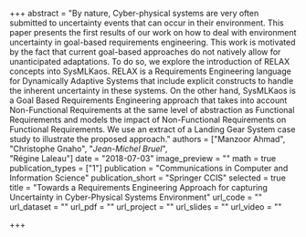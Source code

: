+++
abstract = "By nature, Cyber-physical systems are very often submitted to uncertainty events that can occur in their environment. This paper presents the first results of our work on how to deal with environment uncertainty in goal-based requirements engineering. This work is motivated by the fact that current goal-based approaches do not natively allow for unanticipated adaptations. To do so, we explore the introduction of RELAX concepts into SysMLKaos. RELAX is a Requirements Engineering language for Dynamically Adaptive Systems that include explicit constructs to handle the inherent uncertainty in these systems. On the other hand, SysMLKaos is a Goal Based Requirements Engineering approach that takes into account Non-Functional Requirements at the same level of abstraction as Functional Requirements and models the impact of Non-Functional Requirements on Functional Requirements. We use an extract of a Landing Gear System case study to illustrate the proposed approach."
authors = ["Manzoor Ahmad",
            "Christophe Gnaho",
            "_Jean-Michel Bruel_",                 
               "Régine Laleau"]
date = "2018-07-03"
image_preview = ""
math = true
publication_types = ["1"]
publication = "Communications in Computer and Information Science"
publication_short = "Springer CCIS"
selected = true
title = "Towards a Requirements Engineering Approach for capturing Uncertainty in Cyber-Physical Systems Environment"
url_code = ""
url_dataset = ""
url_pdf = ""
url_project = ""
url_slides = ""
url_video = ""

+++
